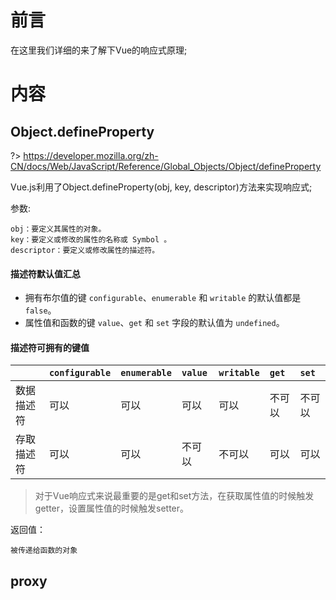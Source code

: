 # 前言
在这里我们详细的来了解下Vue的响应式原理;

# 内容

## Object.defineProperty

?> https://developer.mozilla.org/zh-CN/docs/Web/JavaScript/Reference/Global_Objects/Object/defineProperty

Vue.js利用了Object.defineProperty(obj, key, descriptor)方法来实现响应式;

参数:

```
obj：要定义其属性的对象。
key：要定义或修改的属性的名称或 Symbol 。
descriptor：要定义或修改属性的描述符。
```
#### 描述符默认值汇总

- 拥有布尔值的键 `configurable`、`enumerable` 和 `writable` 的默认值都是 `false`。
- 属性值和函数的键 `value`、`get` 和 `set` 字段的默认值为 `undefined`。

#### 描述符可拥有的键值

|            | `configurable` | `enumerable` | `value` | `writable` | `get`  | `set`  |
| :--------- | :------------- | :----------- | :------ | :--------- | :----- | :----- |
| 数据描述符 | 可以           | 可以         | 可以    | 可以       | 不可以 | 不可以 |
| 存取描述符 | 可以           | 可以         | 不可以  | 不可以     | 可以   | 可以   |


> 对于Vue响应式来说最重要的是get和set方法，在获取属性值的时候触发getter，设置属性值的时候触发setter。


返回值：

```
被传递给函数的对象
```

## proxy